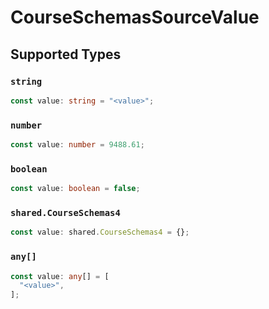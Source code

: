 # CourseSchemasSourceValue


## Supported Types

### `string`

```typescript
const value: string = "<value>";
```

### `number`

```typescript
const value: number = 9488.61;
```

### `boolean`

```typescript
const value: boolean = false;
```

### `shared.CourseSchemas4`

```typescript
const value: shared.CourseSchemas4 = {};
```

### `any[]`

```typescript
const value: any[] = [
  "<value>",
];
```

